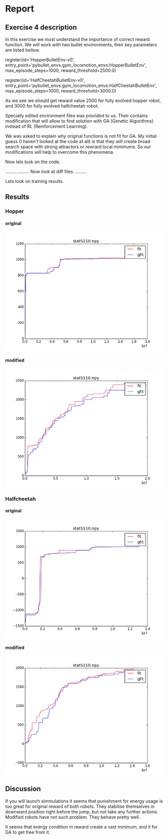 # Report

## Exercise 4 description

In this exercise we must understand the importance of correct reward function.
We will work with two bullet environments, their key parameters are listed bellow.

register(id='HopperBulletEnv-v0',
         entry_point='pybullet_envs.gym_locomotion_envs:HopperBulletEnv',
         max_episode_steps=1000,
         reward_threshold=2500.0)

register(id='HalfCheetahBulletEnv-v0',
         entry_point='pybullet_envs.gym_locomotion_envs:HalfCheetahBulletEnv',
         max_episode_steps=1000,
         reward_threshold=3000.0)

As we see we should get reward value 2500 for fully evolved hopper robot, and 3000 for fully evolved halfcheetah robot.

Specially edited environment files was provided to us. Their contains modification that will allow to find solution with GA (Genetic Algorithms) instead of RL (Reinforcement Learning).

We was asked to explain why original functions is not fit for GA. My initial guess (I haven't looked at the code at all) is that they will create broad search space with strong attractors or rewrard local minimums. So our modifications will help to overcome this phenomena.

Now lets look on the code.

.........
.........
Now look at diff files.
.........

Lets look on training results.

## Results

### Hopper
#### original
![Graph of original hopper](https://github.com/d-desiatkin/Behavioral_robotics/blob/master/Lesson3/Exercise4/hopper/original.png)
#### modified
![Graph of modified hopper](https://github.com/d-desiatkin/Behavioral_robotics/blob/master/Lesson3/Exercise4/hopper/modified.png)

### Halfcheetah
#### original
![Graph of original halfcheetah](https://github.com/d-desiatkin/Behavioral_robotics/blob/master/Lesson3/Exercise4/halfcheetah/original.png)
#### modified
![Graph of modified halfcheetah](https://github.com/d-desiatkin/Behavioral_robotics/blob/master/Lesson3/Exercise4/halfcheetah/modified.png)

## Discussion
If you will launch simmulations it seems that punishment for energy usage is too great for original reward of both robots. They stabilise themselves in downward position right before the jump, but not take any further actions. Modified robots have not such problem. They behave pretty well.

It seems that energy condition in reward create a vast minimum, and it for GA to get free from it.
